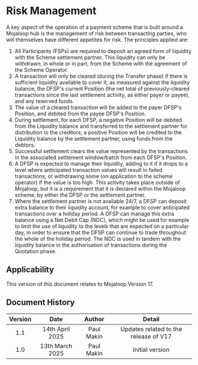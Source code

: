 # Risk Management

A key aspect of the operation of a payment scheme that is built around a
Mojaloop hub is the management of risk between transacting parties, who
will themselves have different appetites for risk. The principles
applied are:

1.  All Participants (FSPs) are required to deposit an agreed form of
    liquidity with the Scheme settlement partner. This liquidity can
    only be withdrawn, in whole or in part, from the Scheme with the
    agreement of the Scheme Operator.
    &nbsp;
2.  A transaction will only be cleared (during the Transfer phase) if
    there is sufficient liquidity available to cover it, as measured
    against the liquidity balance, the DFSP's current Position (the net
    total of previously-cleared transactions since the last settlement
    activity, as either payer or payee), and any reserved funds. 
    &nbsp;
3.  The value of a cleared transaction will be added to the payer DFSP's Position, and debited from the payee DFSP's Position.
 &nbsp;
4.  During settlement, for each DFSP, a negative Position will be debited from the
    Liquidity balance and transferred to the settlement partner for
    distribution to the creditors; a positive Position will be credited
    to the Liquidity balance by the settlement partner, using funds from the debtors. 
    &nbsp;
5.  Successful settlement clears the value represented by the transactions in the associated settlement window/batch from each DFSP's Position.
    &nbsp;
6.  A DFSP is expected to manage their liquidity, adding to it if it
    drops to a level where anticipated transaction values will result in
    failed transactions, or withdrawing some (on application to the
    scheme operator) if the value is too high. This activity takes place
    outside of Mojaloop, but it is a requirement that it is declared
    within the Mojaloop scheme, by either the DFSP or the settlement
    partner.
    &nbsp;
7.  Where the settlement partner is not available 24/7, a DFSP can
    deposit extra balance to their liquidity account, for example to
    cover anticipated transactions over a holiday period. A DFSP can
    manage this extra balance using a Net Debit Cap (NDC), which might
    be used for example to limit the use of liquidity to the levels that
    are expected on a particular day, in order to ensure that the DFSP
    can continue to trade throughout the whole of the holiday period.
    The NDC is used in tandem with the liquidity balance in the
    authorisation of transactions during the Quotation phase.
    
## Applicability

This version of this document relates to Mojaloop Version 17.

## Document History
  |Version|Date|Author|Detail|
|:--------------:|:--------------:|:--------------:|:--------------:|
|1.1|14th April 2025| Paul Makin|Updates related to the release of V17|
|1.0|13th March 2025| Paul Makin|Initial version|